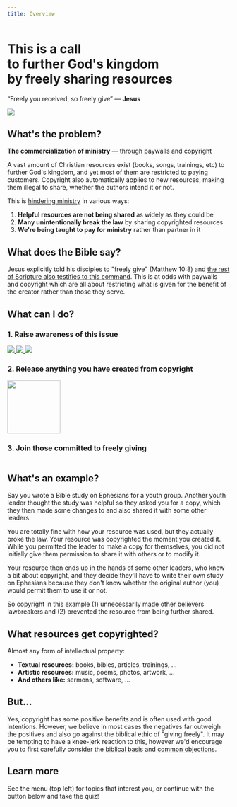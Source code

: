 ```yaml
---
title: Overview
---
```


<script lang='ts' setup>

import {onBeforeMount} from 'vue'

import {people} from '@/_comp/people'


const people_ids = Object.keys(people)

onBeforeMount(() => {
    // Randomize order of people (ignored for SSR)
    const random_nums = Object.fromEntries(people_ids.map(id => [id, Math.random()]))
    people_ids.sort((a, b) => random_nums[a] - random_nums[b])
})

</script>


<style lang='sass' scoped>

.memes
    display: flex
    margin: 24px 0

    img
        width: 0
        flex-grow: 1
        margin-right: 12px
        cursor: pointer

.people
    display: flex
    margin: 12px 0
    overflow: hidden

    img
        width: 80px
        height: 80px
        border-radius: 40px
        margin-right: 12px
        cursor: pointer

</style>


# This is a call<br>to further God's kingdom<br>by freely sharing resources

“Freely you received, so freely give” &mdash; __Jesus__

<img src='@/_assets/ill_share.svg'>

## What's the problem?

<span class=mixed>__The commercialization of ministry__ &mdash; through paywalls and copyright</span>

A vast amount of Christian resources exist (books, songs, trainings, etc) to further God's kingdom, and yet most of them are restricted to paying customers. Copyright also automatically applies to new resources, making them illegal to share, whether the authors intend it or not.

This is [hindering ministry](/examples/) in various ways:

 1. __Helpful resources are not being shared__ as widely as they could be
 2. __Many unintentionally break the law__ by sharing copyrighted resources
 3. __We're being taught to pay for ministry__ rather than partner in it


## What does the Bible say?

Jesus explicitly told his disciples to "freely give" (Matthew 10:8) and [the rest of Scripture also testifies to this command](/biblical/). This is at odds with paywalls and copyright which are all about restricting what is given for the benefit of the creator rather than those they serve.


## What can I do?

### 1. Raise awareness of this issue

<a class='memes' href='/share/'>
    <img src='/memes/other_purpose.jpg'>
    <img src='/memes/jesus_ascension.jpg'>
    <img src='/memes/paul_trainings.jpg'>
</a>

<p><VPButton href='/share/' text="Start discussions"></VPButton></p>


### 2. Release anything you have created from copyright

<img src='@/_assets/ill_unlock.svg' width=120>

<p><VPButton href='/licenses/' text="Free your resources"></VPButton></p>


### 3. Join those committed to freely giving

<a class='people' href='/join/'>
    <img v-for='person of people_ids' :src='`/people/${person}.webp`' :title='people[person].title'>
</a>

<p><VPButton href='/join/' text="Join the community"></VPButton></p>



## What's an example?
Say you wrote a Bible study on Ephesians for a youth group. Another youth leader thought the study was helpful so they asked you for a copy, which they then made some changes to and also shared it with some other leaders.

You are totally fine with how your resource was used, but they actually broke the law. Your resource was copyrighted the moment you created it. While you permitted the leader to make a copy for themselves, you did not initially give them permission to share it with others or to modify it.

Your resource then ends up in the hands of some other leaders, who know a bit about copyright, and they decide they'll have to write their own study on Ephesians because they don't know whether the original author (you) would permit them to use it or not.

So copyright in this example (1) unnecessarily made other believers lawbreakers and (2) prevented the resource from being further shared.


## What resources get copyrighted?

Almost any form of intellectual property:
 * __Textual resources:__ books, bibles, articles, trainings, ...
 * __Artistic resources:__ music, poems, photos, artwork, ...
 * __And others like:__ sermons, software, ...


## But...
Yes, copyright has some positive benefits and is often used with good intentions. However, we believe in most cases the negatives far outweigh the positives and also go against the biblical ethic of "giving freely". It may be tempting to have a knee-jerk reaction to this, however we'd encourage you to first carefully consider the [biblical basis](/biblical/) and [common objections](/objections/).


## Learn more
See the menu (top left) for topics that interest you, or continue with the button below and take the quiz!
